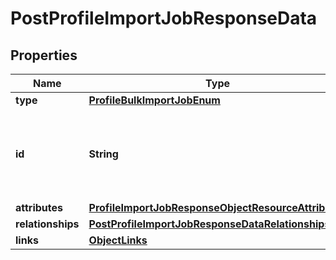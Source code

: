# PostProfileImportJobResponseData

## Properties
Name | Type | Description | Notes
------------ | ------------- | ------------- | -------------
**type** | [**ProfileBulkImportJobEnum**](ProfileBulkImportJobEnum.md) |  | 
**id** | **String** | Unique identifier for retrieving the job. Generated by Klaviyo. | 
**attributes** | [**ProfileImportJobResponseObjectResourceAttributes**](ProfileImportJobResponseObjectResourceAttributes.md) |  | 
**relationships** | [**PostProfileImportJobResponseDataRelationships**](PostProfileImportJobResponseDataRelationships.md) |  |  [optional]
**links** | [**ObjectLinks**](ObjectLinks.md) |  | 
